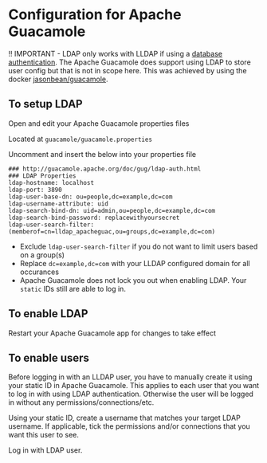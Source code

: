 # Configuration for Apache Guacamole
!! IMPORTANT - LDAP only works with LLDAP if using a [database authentication](https://guacamole.apache.org/doc/gug/ldap-auth.html#associating-ldap-with-a-database).  The Apache Guacamole does support using LDAP to store user config but that is not in scope here.
This was achieved by using the docker [jasonbean/guacamole](https://registry.hub.docker.com/r/jasonbean/guacamole/).

##  To setup LDAP

Open and edit your Apache Guacamole properties files

Located at `guacamole/guacamole.properties`

Uncomment and insert the below into your properties file

```
### http://guacamole.apache.org/doc/gug/ldap-auth.html
### LDAP Properties
ldap-hostname: localhost
ldap-port: 3890
ldap-user-base-dn: ou=people,dc=example,dc=com
ldap-username-attribute: uid
ldap-search-bind-dn: uid=admin,ou=people,dc=example,dc=com
ldap-search-bind-password: replacewithyoursecret
ldap-user-search-filter: (memberof=cn=lldap_apacheguac,ou=groups,dc=example,dc=com)
```

* Exclude `ldap-user-search-filter` if you do not want to limit users based on a group(s)
* Replace `dc=example,dc=com` with your LLDAP configured domain for all occurances
* Apache Guacamole does not lock you out when enabling LDAP.  Your `static` IDs still are able to log in.

##  To enable LDAP
Restart your Apache Guacamole app for changes to take effect

## To enable users
Before logging in with an LLDAP user, you have to manually create it using your static ID in Apache Guacamole. This applies to each user that you want to log in with using LDAP authentication.  Otherwise the user will be logged in without any permissions/connections/etc.

Using your static ID, create a username that matches your target LDAP username. If applicable, tick the permissions and/or connections that you want this user to see.

Log in with LDAP user.

